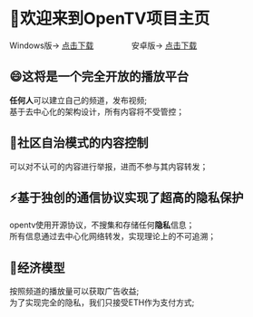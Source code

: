 # 👋欢迎来到OpenTV项目主页 
Windows版-> [点击下载](https://github.com/tv64/opentv/releases/download/v.1.0.0-win-alpha/opentv.zip)   &nbsp; &nbsp; &nbsp; &nbsp; &nbsp; &nbsp; &nbsp; &nbsp;    安卓版-> [点击下载](https://github.com/tv64/openTv/releases/download/v.1.0.0-Android-alpha/openTv.apk)  

## 😄这将是一个完全开放的播放平台
 **任何人**可以建立自己的频道，发布视频;   
 基于去中心化的架构设计，所有内容将不受管控；  

## 🤔社区自治模式的内容控制
 可以对不认可的内容进行举报，进而不参与其内容转发；  

## ⚡基于独创的通信协议实现了超高的隐私保护
 opentv使用开源协议，不搜集和存储任何**隐私**信息；   
 所有信息通过去中心化网络转发，实现理论上的不可追溯； 

## 🌱经济模型
 按照频道的播放量可以获取广告收益;   
 为了实现完全的隐私，我们只接受ETH作为支付方式;   

<!--
**OpenTv22/OpenTv22** is a ✨ _special_ ✨ repository because its `README.md` (this file) appears on your GitHub profile.

Here are some ideas to get you started:

- 🔭 I’m currently working on ...
- 🌱 I’m currently learning ...
- 👯 I’m looking to collaborate on ...
- 🤔 I’m looking for help with ...
- 💬 Ask me about ...
- 📫 How to reach me: ...
- 😄 Pronouns: ...
- ⚡ Fun fact: ...
-->
